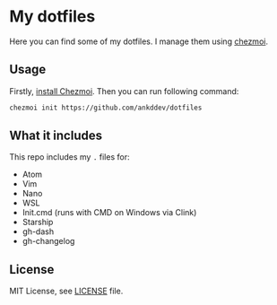 # My dotfiles
Here you can find some of my dotfiles. I manage them using [chezmoi](https://www.chezmoi.io/https://www.chezmoi.io/).
## Usage
Firstly, [install Chezmoi](https://www.chezmoi.io/install/). Then you can run following command:
```sh
chezmoi init https://github.com/ankddev/dotfiles
```
## What it includes
This repo includes my `.` files for:
- Atom
- Vim
- Nano
- WSL
- Init.cmd (runs with CMD on Windows via Clink)
- Starship
- gh-dash
- gh-changelog
## License
MIT License, see [LICENSE](./LICENSE) file.

